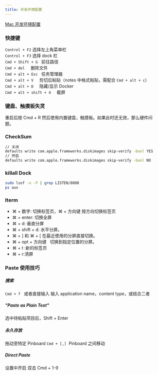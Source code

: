 ```yaml
---
title: 开发环境配置
---
```


[Mac 开发环境配置](https://wolffn.github.io/blog/2017/11/15/Mac%E5%BC%80%E5%8F%91%E7%8E%AF%E5%A2%83%E9%85%8D%E7%BD%AE/)  

### 快捷键

`Control + F2` 选择左上角菜单栏  
`Control + F3` 选择 dock 栏  
`Cmd + Shift + G`   前往路径  
`Cmd + del`     删除文件  
`Cmd + alt + Esc`   任务管理器  
`Cmd + alt + V`     剪切后粘贴（notes 中格式粘贴，需配合 `Cmd + alt + c`）  
`Cmd + alt + D`     隐藏/显示 Docker  
`Cmd + alt + shift + 4`     截屏  

### 键盘、触摸板失灵

重启后按 Cmd + R
然后使用内置键盘，触摸板。如果此时还无效，那么硬件问题。

### CheckSum

```bash
// 关闭
defaults write com.apple.frameworks.diskimages skip-verify -bool YES
// 开启
defaults write com.apple.frameworks.diskimages skip-verify -bool NO
```

### killall Dock

```bash
sudo lsof -n -P | grep LISTEN/8080
ps aux
```

### Iterm

-   ⌘ + 数字: 切换标签页，⌘ + 方向键 按方向切换标签页
-   ⌘ + enter: 切换全屏
-   ⌘ + d: 垂直分屏
-   ⌘ + shift + d: 水平分屏。
-   ⌘ + ] 和 ⌘ + [ 在最近使用的分屏直接切换。
-   ⌘ + opt + 方向键   切换到指定位置的分屏。
-   ⌘ + t :新的标签页
-   ⌘ + r:清屏

### Paste 使用技巧

##### 搜索

`Cmd + f`   或者直接输入
输入 application name，content type，或结合二者

##### "Paste as Plain Text"

选中待粘贴项目后，Shift + Enter

##### 永久存放

拖动至特定 Pinboard
`Cmd + [,]`  Pinboard 之间移动

##### Direct Paste

设置中开启
双击
Cmd + 1-9
